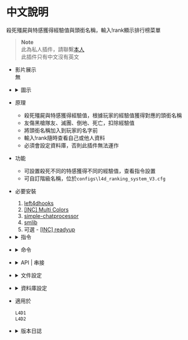 # 中文說明
殺死殭屍與特感獲得經驗值與頭銜名稱，輸入!rank顯示排行榜菜單

> __Note__
<br/>此為私人插件，請聯繫[本人](https://github.com/fbef0102/Game-Private_Plugin#私人插件列表-private-plugins-list)
<br/>此插件只有中文沒有英文

* 影片展示
<br/>無

* <details><summary>圖示</summary>

	* 打開 Rank System 菜單
	<br/>![l4d_ranking_system_V3_1](image/l4d_ranking_system_V3_1.jpg)
	* 玩家聊天時，名子前面給予Rank稱號
	<br/>![l4d_ranking_system_V3_2](image/l4d_ranking_system_V3_2.jpg)
	* 自訂Rank階級
	<br/>![l4d_ranking_system_V3_3](image/l4d_ranking_system_V3_3.jpg)
	* 支援跨伺服器儲存資料庫
	<br/>![l4d_ranking_system_V3_4](image/l4d_ranking_system_V3_4.jpg)
</details>

* 原理
	* 殺死殭屍與特感獲得經驗值，根據玩家的經驗值獲得對應的頭銜名稱
	* 友傷黑槍隊友、滅團、倒地、死亡，扣除經驗值
	* 將頭銜名稱加入到玩家的名字前
	* 輸入!rank隨時查看自己或他人資料
	* 必須會設定資料庫，否則此插件無法運作

* 功能
	* 可設置殺死不同的特感獲得不同的經驗值，查看指令設置
	* 可自訂階級名稱，位於```configs\l4d_ranking_system_V3.cfg```

* 必要安裝
	1. [left4dhooks](https://forums.alliedmods.net/showthread.php?t=321696)
	2. [[INC] Multi Colors](https://github.com/fbef0102/L4D1_2-Plugins/releases/tag/Multi-Colors)
	3. [simple-chatprocessor](https://github.com/fbef0102/L4D1_2-Plugins/tree/master/simple-chatprocessor)
	4. [smlib](https://github.com/fbef0102/L4D1_2-Plugins/releases/tag/smlib-Colors)
	5. 可選 - [[INC] readyup](/Plugin_插件/Server_伺服器/readyup/scripting/include/readyup.inc)

* <details><summary>指令</summary>

	* cfg/sourcemod/l4d_ranking_system.cfg
		```php
		// 0=插件關閉, 1=插件開啟.
		l4d_ranking_system_allow "1"

		// 至少需要X位真人玩家在場才能獲得經驗值.
		l4d_ranking_system_player_require "2"

		// 儲存經驗值、稱號、排行系統的資料庫設定. (支援 MySQL & SQLite)
		l4d_ranking_system_database "rank"

		// 殺死Smoker所獲得的經驗值 (0=關閉)
		l4d_ranking_system_smoker_killed "5"

		// 殺死Boomer所獲得的經驗值 (0=關閉)
		l4d_ranking_system_boomer_illed "3"

		// 殺死Hunter所獲得的經驗值 (0=關閉)
		l4d_ranking_system_hunter_killed "8"

		// 殺死Jockey所獲得的經驗值 (0=關閉)
		l4d_ranking_system_jockey_killed "6"

		// 殺死Charger所獲得的經驗值 (0=關閉)
		l4d_ranking_system_charger_killed "7"

		// 殺死Spitter所獲得的經驗值 (0=關閉)
		l4d_ranking_system_spitter_killed "3"

		// 殺死Witch所獲得的經驗值 (0=關閉)
		l4d_ranking_system_witch_killed "100"

		// 殺死Tank所獲得的經驗值 (0=關閉)
		l4d_ranking_system_tank_killed "30"

		// 殺死普通感染者所獲得的經驗值 (0=關閉)
		l4d_ranking_system_zombie_killed "1"

		// 當殺死 1=Smoker, 2=Boomer, 4=Hunter, 8=Spitter, 16=Jockey, 32=Charger, 64=Tank, 128=Witch, 256=普通感染者時 提示獲得經驗值. 數字相加起來 (0=關閉提示, 511=全部)
		l4d_ranking_system_zombie_notify_flag "511"

		// 當玩家 1=連線進服後, 2=離開伺服器時, 4=加入倖存者時 提示所有人該玩家的排名. 數字相加起來 (0=關閉提示, 7=全部)
		l4d_ranking_system_join_leave_notify_flag "7"

		// 玩家在聊天室框聊天時，1=玩家名稱會加上稱號，0=玩家名稱不加稱號
		l4d_ranking_system_rank_display_name "1"

		// '經驗排行榜' 顯示多少個排名玩家?
		l4d_ranking_system_top_rank_numbers "200"

		// 團滅損失XX經驗值. (0=關閉)
		l4d_ranking_system_survivor_mission_lost "50"

		// 倖存者倒地損失XX經驗值. (0=關閉)
		l4d_ranking_system_survivor_incap "50"

		// 倖存者死亡損失XX經驗值. (0=關閉)
		l4d_ranking_system_survivor_death "50"

		// 友傷黑死隊友損失XX經驗值. (0=關閉)
		l4d_ranking_system_survivor_ff_kill "200"

		// 倖存者攻擊隊友損失友傷乘上X倍的經驗值. (0=關閉)
		l4d_ranking_system_survivor_ff_multi "2"
		```
</details>

* <details><summary>命令</summary>

	* **打開 Rank System 菜單**
		```php
		sm_rank
		sm_rankmenu
		sm_rk
		```
</details>

* <details><summary>API | 串接</summary>

    * ```scripting\include\l4d_ranking_system.inc```
        ```php
        Registers a library name: l4d_ranking_system
        ```
</details>

* <details><summary>文件設定</summary>

	* ```configs\l4d_ranking_system_V3.cfg``` 設置階級頭銜名稱
	* 經驗值最大只到2147483647，超過會發生bug，認真你就輸了 (有誰他馬的會達到這個21億點經驗值)
		```php
		"l4d_ranking_system"
		{
			"Rank"
			{
				"num"		"18" // 自訂有18個階級頭銜
				"1" // 當玩家的經驗值介於 0~999, 得到 "SILVER Ⅰ" 稱號
				{
					"Name"		"SILVER Ⅰ" 
					"Point_Min"	"0"
					"Point_Max"	"1000"
				}
				"2" // 當玩家的經驗值介於 1000~1999, 得到 "SILVER Ⅱ" 稱號
				{
					"Name"		"SILVER Ⅱ"
					"Point_Min"	"1000"
					"Point_Max"	"2000"
				}
				... // 以下類推
			}
		}
		```
</details>

* <details><summary>資料庫設定</summary>

	* 以下方法二選一
		1. MySQL: 支援跨伺服器，儲值經驗值，設定指令 ```l4d_ranking_system_database "rank"```，然後設定文件 *sourcemod\configs\databases.cfg*
			```php
			// 資料庫中自動創建表格，名稱是 "Ranking_System_V3"
			"rank"
			{
				"driver"			"default"
				"host"				"x.x.x.x"
				"database"			"yourdatabase"
				"user"				"youruser"
				"pass"				"yourpass"
				"port"				"yourport"
			}
			```
			
		2. SQLite: 本地資料庫，設定文件 *sourcemod\configs\databases.cfg*
			```php
			// 資料庫位於 ```sourcemod\data\sqlite\rank_system.sq3``` (自動創建)
			"rank"
			{
				"driver"			"sqlite"
				"database"			"rank_system"
			}
			```
</details>

* 適用於
	```
	L4D1
	L4D2
	```

* <details><summary>版本日誌</summary>

	* v1.5h (2024-2-28)
		* Replace OnClientPutInServer with OnClientPostAdminCheck to fix client can't load data from database

	* v1.4h (2024-1-20)
		* Compatible with [simple-chatcolors](/Plugin_插件/Fun_娛樂/simple-chatcolors) by harry
		* Add API

	* v1.3h (2023-12-10)
		* Detect ff damage if incap teammate
		* 數據庫顯示中文

	* v1.2h (2023-6-16)
		* Delete l4d2_skill_detect

	* v1.1h (2023-6-15)
		* Add smlib and simple-chatprocessor

	* v1.0h (2023-5-12)
		* Initial Release
</details>